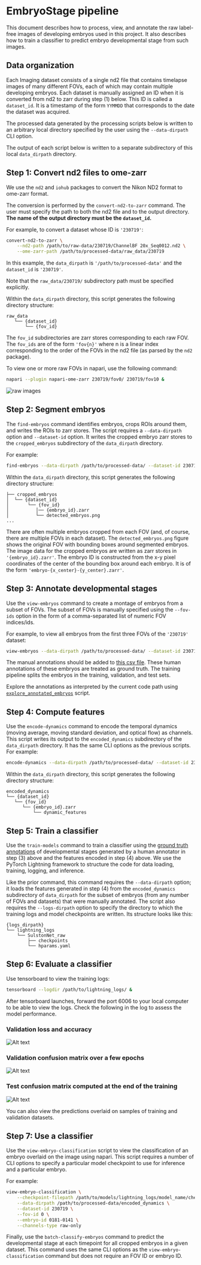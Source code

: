 # EmbryoStage pipeline
This document describes how to process, view, and annotate the raw label-free images of developing embryos used in this project. It also describes how to train a classifier to predict embryo developmental stage from such images. 

## Data organization
Each Imaging dataset consists of a single nd2 file that contains timelapse images of many different FOVs, each of which may contain multiple developing embryos. Each dataset is manually assigned an ID when it is converted from nd2 to zarr during step (1) below. This ID is called a `dataset_id`. It is a timestamp of the form `YYMMDD` that corresponds to the date the dataset was acquired. 

The processed data generated by the processing scripts below is written to an arbitrary local directory specified by the user using the `--data-dirpath` CLI option. 

The output of each script below is written to a separate subdirectory of this local `data_dirpath` directory. 

## Step 1: Convert nd2 files to ome-zarr
We use the `nd2` and `iohub` packages to convert the Nikon ND2 format to ome-zarr format. 

The conversion is performed by the `convert-nd2-to-zarr` command. The user must specify the path to both the nd2 file and to the output directory. __The name of the output directory must be the `dataset_id`.__

For example, to convert a dataset whose ID is `'230719'`:
```sh
convert-nd2-to-zarr \
    --nd2-path /path/to/raw-data/230719/ChannelBF 20x_Seq0012.nd2 \
    --ome-zarr-path /path/to/processed-data/raw_data/230719
```
In this example, the `data_dirpath` is `'/path/to/processed-data'` and the `dataset_id` is `'230719'`.

Note that the `raw_data/230719/` subdirectory path must be specified explicitly. 

Within the `data_dirpath` directory, this script generates the following directory structure:
```
raw_data
   └── {dataset_id}
	   └── {fov_id}
```
The `fov_id` subdirectories are zarr stores corresponding to each raw FOV. The `fov_ids` are of the form `'fov{n}'` where n is a linear index corresponding to the order of the FOVs in the nd2 file (as parsed by the `nd2` package). 

To view one or more raw FOVs in napari, use the following command:
```sh
napari --plugin napari-ome-zarr 230719/fov0/ 230719/fov10 &
```
![raw images](fovs_raw.png)


## Step 2: Segment embryos
The `find-embryos` command identifies embryos, crops ROIs around them, and writes the ROIs to zarr stores. The script requires a `--data-dirpath` option and `--dataset-id` option. It writes the cropped embryo zarr stores to the `cropped_embryos` subdirectory of the `data_dirpath` directory. 

For example:
```sh
find-embryos --data-dirpath /path/to/processed-data/ --dataset-id 230719
```

Within the `data_dirpath` directory, this script generates the following directory structure:
```
├── cropped_embryos
│  └── {dataset_id}
│  		└── {fov_id}
│          │── {embryo_id}.zarr
│          └── detected_embryos.png
...
```
There are often multiple embryos cropped from each FOV (and, of course, there are multiple FOVs in each dataset). The `detected_embryos.png` figure shows the original FOV with bounding boxes around segmented embryos. The image data for the cropped embryos are written as zarr stores in `'{embryo_id}.zarr'`. The embryo ID is constructed from the x-y pixel coordinates of the center of the bounding box around each embryo. It is of the form `'embryo-{x_center}-{y_center}.zarr'`. 


## Step 3: Annotate developmental stages
Use the `view-embryos` command to create a montage of embryos from a subset of FOVs. The subset of FOVs is manually specified using the `--fov-ids` option in the form of a comma-separated list of numeric FOV indices/ids. 

For example, to view all embryos from the first three FOVs of the `'230719'` dataset:
```sh
view-embryos --data-dirpath /path/to/processed-data/ --dataset-id 230719 --fov-ids 0,1,2
```

The manual annotations should be added to [this csv file](../ground_truth/embryo_developmental_stage.csv). These human annotations of these embryos are treated as ground truth. The training pipeline splits the embryos in the training, validation, and test sets.

Explore the annotations as interpreted by the current code path using [`explore_annotated_embryos`](../src/embryostage/scripts/explore_annotated_embryos.py) script.


## Step 4: Compute features
Use the `encode-dynamics` command to encode the temporal dynamics (moving average, moving standard deviation, and optical flow) as channels. This script writes its output to the `encoded_dynamics` subdirectory of the `data_dirpath` directory. It has the same CLI options as the previous scripts. For example:
```sh
encode-dynamics --data-dirpath /path/to/processed-data/ --dataset-id 230719
```

Within the `data_dirpath` directory, this script generates the following directory structure:
```
encoded_dynamics
└── {dataset_id}
   └── {fov_id}
      └── {embryo_id}.zarr
          └── dynamic_features
```

## Step 5: Train a classifier
Use the `train-models` command to train a classifier using the [ground truth annotations](../ground_truth/embryo_developmental_stage.csv) of developmental stages generated by a human annotator in step (3) above and the features encoded in step (4) above. We use the PyTorch Lightning framework to structure the code for data loading, training, logging, and inference.

Like the prior command, this command requires the `--data-dirpath` option; it loads the features generated in step (4) from the `encoded_dynamics` subdirectory of `data_dirpath` for the subset of embryos (from any number of FOVs and datasets) that were manually annotated. The script also requires the `--logs-dirpath` option to specify the directory to which the training logs and model checkpoints are written. Its structure looks like this:
```
{logs_dirpath}
└── lightning_logs
    └── SulstonNet_raw
        ├── checkpoints
        └── hparams.yaml
```

## Step 6: Evaluate a classifier
Use tensorboard to view the training logs:
```sh
tensorboard --logdir /path/to/lightning_logs/ &
```
After tensorboard launches, forward the port 6006 to your local computer to be able to view the logs. Check the following in the log to assess the model performance. 

### Validation loss and accuracy
![Alt text](tensorboard_validation.png)

### Validation confusion matrix over a few epochs
![Alt text](tensorboard_validation_confusion.png)

### Test confusion matrix computed at the end of the training
![Alt text](tensorboard_test_confusion.png)

You can also view the predictions overlaid on samples of training and validation datasets. 


## Step 7: Use a classifier
Use the `view-embryo-classification` script to view the classification of an embryo overlaid on the image using napari. This script requires a number of CLI options to specify a particular model checkpoint to use for inference and a particular embryo. 

For example:
```sh
view-embryo-classification \
    --checkpoint-filepath /path/to/models/lightning_logs/model_name/checkpoints/checkpoint-epoch=17-val_loss=0.12.ckpt \
    --data-dirpath /path/to/processed-data/encoded_dynamics \
    --dataset-id 230719 \
    --fov-id 0 \
    --embryo-id 0181-0141 \
    --channels-type raw-only
```

Finally, use the `batch-classify-embryos` command to predict the developmental stage at each timepoint for all cropped embryos in a given dataset. This command uses the same CLI options as the `view-embryo-classification` command but does not require an FOV ID or embryo ID. 

